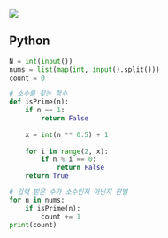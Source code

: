 [![](https://user-images.githubusercontent.com/54588441/197377003-48543d1c-40f6-42b6-a81b-fafcafbeebe8.png)](https://acmicpc.net/problem/1978)

## Python
```python
N = int(input())
nums = list(map(int, input().split()))
count = 0

# 소수를 찾는 함수
def isPrime(n):
    if n == 1:
        return False
    
    x = int(n ** 0.5) + 1
    
    for i in range(2, x):
        if n % i == 0:
            return False
    return True

# 입력 받은 수가 소수인지 아닌지 판별
for n in nums:
    if isPrime(n):
        count += 1
print(count)
```
